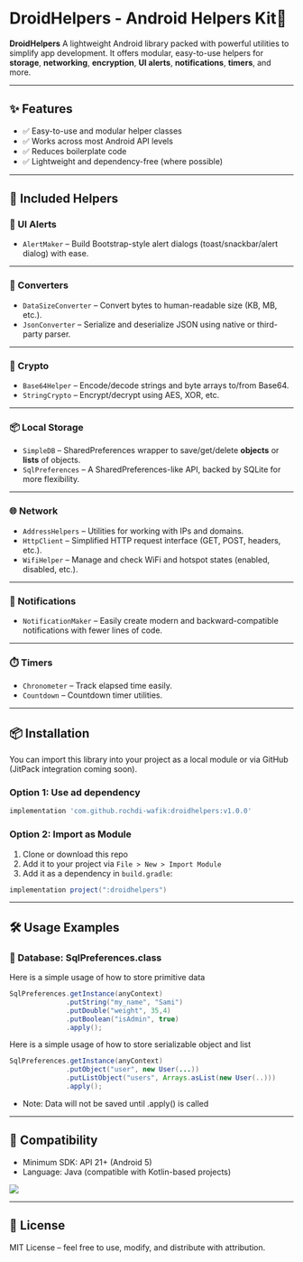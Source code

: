 # DroidHelpers - Android Helpers Kit🚀

**DroidHelpers** A lightweight Android library packed with powerful utilities to simplify app development. It offers modular, easy-to-use helpers for **storage**, **networking**, **encryption**, **UI alerts**, **notifications**, **timers**, and more.

---

## ✨ Features

- ✅ Easy-to-use and modular helper classes
- ✅ Works across most Android API levels
- ✅ Reduces boilerplate code
- ✅ Lightweight and dependency-free (where possible)

---

## 🧰 Included Helpers

### 🔔 UI Alerts

- `AlertMaker` – Build Bootstrap-style alert dialogs (toast/snackbar/alert dialog) with ease.

---

### 🔁 Converters

- `DataSizeConverter` – Convert bytes to human-readable size (KB, MB, etc.).
- `JsonConverter` – Serialize and deserialize JSON using native or third-party parser.

---

### 🔐 Crypto

- `Base64Helper` – Encode/decode strings and byte arrays to/from Base64.
- `StringCrypto` – Encrypt/decrypt using AES, XOR, etc.

---

### 📦 Local Storage

- `SimpleDB` – SharedPreferences wrapper to save/get/delete **objects** or **lists** of objects.
- `SqlPreferences` – A SharedPreferences-like API, backed by SQLite for more flexibility.

---

### 🌐 Network

- `AddressHelpers` – Utilities for working with IPs and domains.
- `HttpClient` – Simplified HTTP request interface (GET, POST, headers, etc.).
- `WifiHelper` – Manage and check WiFi and hotspot states (enabled, disabled, etc.).

---

### 🔔 Notifications

- `NotificationMaker` – Easily create modern and backward-compatible notifications with fewer lines of code.

---

### ⏱️ Timers

- `Chronometer` – Track elapsed time easily.
- `Countdown` – Countdown timer utilities.

---

## 📦 Installation

You can import this library into your project as a local module or via GitHub (JitPack integration coming soon).

### Option 1: Use ad dependency
```gradle
implementation 'com.github.rochdi-wafik:droidhelpers:v1.0.0'
```
### Option 2: Import as Module

1. Clone or download this repo
2. Add it to your project via `File > New > Import Module`
3. Add it as a dependency in `build.gradle`:

```gradle
implementation project(":droidhelpers")
```

---

## 🛠️ Usage Examples
### 💾 Database: SqlPreferences.class
Here is a simple usage of how to store primitive data
```java
SqlPreferences.getInstance(anyContext)
              .putString("my_name", "Sami")
              .putDouble("weight", 35,4)
              .putBoolean("isAdmin", true)
              .apply();
```
Here is a simple usage of how to store serializable object and list
```java
SqlPreferences.getInstance(anyContext)
              .putObject("user", new User(...))
              .putListObject("users", Arrays.asList(new User(..)))
              .apply();
```
- Note: Data will not be saved until .apply() is called

---

## 🔧 Compatibility
* Minimum SDK: API 21+ (Android 5)
* Language: Java (compatible with Kotlin-based projects)

[![](https://jitpack.io/v/rochdi-wafik/droidhelpers.svg)](https://jitpack.io/#rochdi-wafik/droidhelpers)

--- 

## 📄 License
MIT License – feel free to use, modify, and distribute with attribution.


